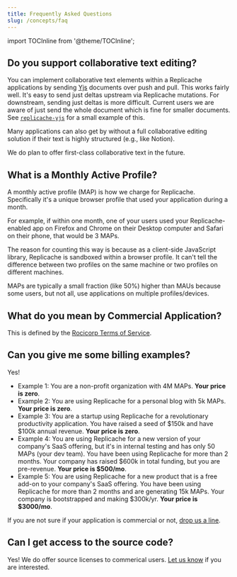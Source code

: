 ```yaml
---
title: Frequently Asked Questions
slug: /concepts/faq
---
```


import TOCInline from '@theme/TOCInline';

<TOCInline toc={toc} />

## Do you support collaborative text editing?

You can implement collaborative text elements within a Replicache applications by sending [Yjs](https://github.com/yjs/yjs) documents over push and pull. This works fairly well. It's easy to send just deltas upstream via Replicache mutations. For downstream, sending just deltas is more difficult. Current users we are aware of just send the whole document which is fine for smaller documents. See [`replicache-yjs`](https://github.com/rocicorp/replicache-yjs) for a small example of this.

Many applications can also get by without a full collaborative editing solution if their text is highly structured (e.g., like Notion).

We do plan to offer first-class collaborative text in the future.

## What is a Monthly Active Profile?

A monthly active profile (MAP) is how we charge for Replicache. Specifically it's a unique browser profile that used your application during a month.

For example, if within one month, one of your users used your Replicache-enabled app on Firefox and Chrome on their Desktop computer and Safari on their phone, that would be 3 MAPs.

The reason for counting this way is because as a client-side JavaScript library, Replicache is sandboxed within a browser profile. It can't tell the difference between two profiles on the same machine or two profiles on different machines.

MAPs are typically a small fraction (like 50%) higher than MAUs because some users, but not all, use applications on multiple profiles/devices.

## What do you mean by Commercial Application?

This is defined by the [Rocicorp Terms of Service](https://roci.dev/terms.html).

## Can you give me some billing examples?

Yes!

- Example 1: You are a non-profit organization with 4M MAPs. **Your price is zero**.
- Example 2: You are using Replicache for a personal blog with 5k MAPs. **Your price is zero**.
- Example 3: You are a startup using Replicache for a revolutionary productivity application. You have raised a seed of $150k and have $100k annual revenue. **Your price is zero**.
- Example 4: You are using Replicache for a new version of your company's SaaS offering, but it's in internal testing and has only 50 MAPs (your dev team). You have been using Replicache for more than 2 months. Your company has raised $600k in total funding, but you are pre-revenue. **Your price is $500/mo**.
- Example 5: You are using Replicache for a new product that is a free add-on to your company's SaaS offering. You have been using Replicache for more than 2 months and are generating 15k MAPs. Your company is bootstrapped and making $300k/yr. **Your price is $3000/mo**.

If you are not sure if your application is commercial or not, [drop us a line](https://replicache.dev/#contact).

## Can I get access to the source code?

Yes! We do offer source licenses to commerical users. [Let us know](https://replicache.dev/#contact) if you are interested.
